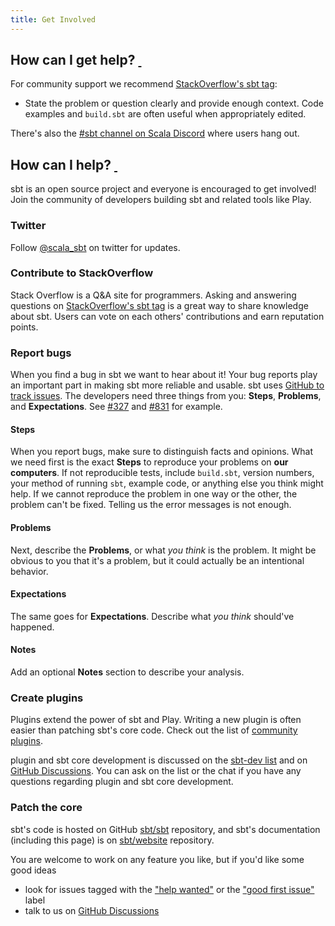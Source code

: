 ```yaml
---
title: Get Involved
---
```


  [so]: https://stackoverflow.com/questions/tagged/sbt
  [ml]: https://groups.google.com/d/forum/sbt-dev
  [github]: https://github.com/sbt/sbt
  [twitter]: https://twitter.com/scala_sbt
  [Community-Plugins]: release/docs/Community-Plugins.html
  [issues]: https://github.com/sbt/sbt/issues
  [website]: https://github.com/sbt/website
  [github-discussions]: https://github.com/sbt/sbt/discussions
  [waffle]: https://waffle.io/sbt/sbt
  [help-wanted-label]: https://github.com/sbt/sbt/issues?q=is%3Aissue+is%3Aopen+label%3A%22help+wanted%22
  [good-first]: https://github.com/sbt/sbt/issues?q=is%3Aissue+is%3Aopen+label%3A%22good+first+issue%22
  [327]: https://github.com/sbt/sbt/issues/327
  [831]: https://github.com/sbt/sbt/issues/831
  [discord]: https://discord.com/channels/632150470000902164/922600050989875282

<h2 id="how-can-I-get-help">How can I get help? <a href="#how-can-I-get-help" class="header-link"><span class="header-link-content">&nbsp;</span></a></h2>

For community support we recommend [StackOverflow's sbt tag][so]:

-   State the problem or question clearly and provide enough
    context. Code examples and `build.sbt` are often useful when
    appropriately edited.

There's also the [#sbt channel on Scala Discord][discord] where users hang out.

<h2 id="how-can-I-help">How can I help? <a href="#how-can-I-help" class="header-link"><span class="header-link-content">&nbsp;</span></a></h2>

sbt is an open source project and everyone is encouraged to get involved!
Join the community of developers building sbt and related tools like Play.

### Twitter

Follow [@scala_sbt][twitter] on twitter for updates.

### Contribute to StackOverflow

Stack Overflow is a Q&A site for programmers.
Asking and answering questions on [StackOverflow's sbt tag][so] is a great way to share knowledge about sbt.
Users can vote on each others' contributions and earn reputation points.

### Report bugs

When you find a bug in sbt we want to hear about it!
Your bug reports play an important part in making sbt more reliable and usable.
sbt uses [GitHub to track issues][issues].
The developers need three things from you: **Steps**, **Problems**, and **Expectations**.
See [#327][327] and [#831][831] for example.

#### Steps

When you report bugs, make sure to distinguish facts and opinions.
What we need first is the exact **Steps** to reproduce your problems on **our computers**.
If not reproducible tests, include `build.sbt`, version numbers, your method of running `sbt`,
example code, or anything else you think might help.
If we cannot reproduce the problem in one way or the other, the problem can't be fixed.
Telling us the error messages is not enough.

#### Problems

Next, describe the **Problems**, or what *you think* is the problem.
It might be obvious to you that it's a problem, but it could actually be an intentional behavior.

#### Expectations

The same goes for **Expectations**. Describe what *you think* should've happened.

#### Notes

Add an optional **Notes** section to describe your analysis.

### Create plugins

Plugins extend the power of sbt and Play.
Writing a new plugin is often easier than patching sbt's core code.
Check out the list of [community plugins][Community-Plugins].

plugin and sbt core development is discussed on the [sbt-dev list][ml] and
on [GitHub Discussions][github-discussions].
You can ask on the list or the chat if you have any questions regarding
plugin and sbt core development.

### Patch the core

sbt's code is hosted on GitHub [sbt/sbt][github] repository,
and sbt's documentation (including this page) is on [sbt/website][website] repository.

You are welcome to work on any feature you like, but if you'd like some good ideas

- look for issues tagged with the ["help wanted"][help-wanted-label] or the ["good first issue"][good-first] label
- talk to us on [GitHub Discussions][github-discussions]
